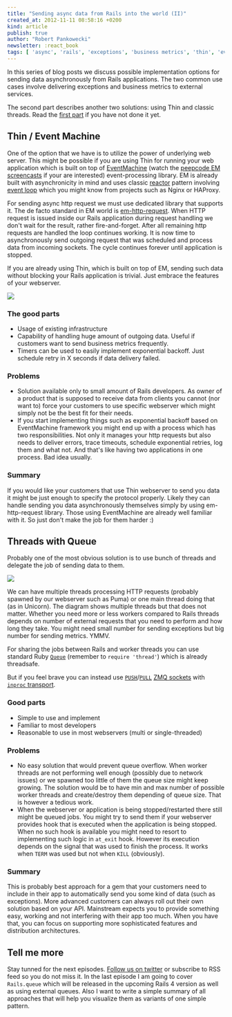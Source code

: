 ```yaml
---
title: "Sending async data from Rails into the world (II)"
created_at: 2012-11-11 08:58:16 +0200
kind: article
publish: true
author: "Robert Pankowecki"
newsletter: :react_book
tags: [ 'async', 'rails', 'exceptions', 'business metrics', 'thin', 'eventmachine', 'threads']
---
```


In this series of blog posts we discuss possible implementation options for
sending data asynchronously from Rails applications. The two common use cases
involve delivering exceptions and business metrics to external services.

The second part describes another two solutions: using Thin and classic
threads. Read the
[first part](/2012/10/sending-async-data-from-rails-into-the-world/) if you
have not done it yet.

<!-- more -->

## Thin / Event Machine

One of the option that we have is to utilize the power of underlying
web server. This might be possible if you are using Thin for running
your web application which is built on top of [EventMachine](http://rubyeventmachine.com)
(watch the [peepcode EM screencasts](https://peepcode.com/products/eventmachine)
if your are interested)
event-processing library. EM is already built with asynchronicity
in mind and uses classic [reactor](http://en.wikipedia.org/wiki/Reactor_pattern) pattern
involving [event loop](http://en.wikipedia.org/wiki/Event_loop) which you might
know from projects such as Nginx or HAProxy.

For sending async http request we must use dedicated library that supports
it. The de facto standard in EM world is
[em-http-request](https://github.com/igrigorik/em-http-request). When
HTTP request is issued inside our Rails application during request handling
we don't wait for the result, rather fire-and-forget. After all remaining
http requests are handled the loop continues working. It is now time to
asynchronously send outgoing request that was scheduled and process data
from incoming sockets. The cycle continues forever until application is
stopped.

If you are already using Thin, which is built on top of EM, sending such data without blocking your Rails
application is trivial. Just embrace the features of your webserver.

<a href="/assets/images/async-zmq/eventmachine.png" rel="lightbox"><img src="/assets/images/async-zmq/eventmachine-fit.png" class="fit" /></a>

### The good parts

* Usage of existing infrastructure
* Capability of handling huge amount of outgoing data. Useful if customers
want to send business metrics frequently.
* Timers can be used to easily implement exponential backoff. Just schedule
retry in X seconds if data delivery failed.

### Problems

* Solution available only to small amount of Rails developers. As owner
of a product that is supposed to receive data from clients you cannot
(nor want to) force your customers to use specific webserver which might
simply not be the best fit for their needs.
* If you start implementing things such as exponential backoff based on
EventMachine framework you might end up with a process which has two
responsibilities. Not only it manages your http requests but also needs
to deliver errors, trace timeouts, schedule exponential retries, log them
and what not. And that's like having two applications in one process. Bad
idea usually.

### Summary

If you would like your customers that use Thin webserver to send you data
it might be just enough to specify the protocol properly. Likely they can
handle sending you data asynchronously themselves simply by using
em-http-request library. Those using EventMachine are already well familiar
with it. So just don't make the job for them harder :)

## Threads with Queue

Probably one of the most obvious solution is to use bunch of threads and
delegate the job of sending data to them.

<a href="/assets/images/async-zmq/threads-queue.png" rel="lightbox"><img src="/assets/images/async-zmq/threads-queue-fit.png" class="fit" /></a>

We can have multiple threads processing HTTP requests (probably spawned
by our webserver such as Puma) or one main thread doing that (as in
Unicorn). The diagram shows multiple threads but that does not matter.
Whether you need more or less workers compared to Rails threads depends
on number of external requests that you need to perform and how long
they take. You might need small number for sending exceptions but big
number for sending metrics. YMMV.

For sharing the jobs between Rails and worker threads you can use standard
Ruby [`Queue`](http://www.ruby-doc.org/stdlib-1.9.3/libdoc/thread/rdoc/Queue.html)
(remember to `require 'thread'`) which is already threadsafe.

But if you feel brave you can instead use
[`PUSH`](http://api.zeromq.org/2-1:zmq-socket#toc12)/[`PULL`](http://api.zeromq.org/2-1:zmq-socket#toc13)
[ZMQ sockets](http://zguide.zeromq.org/page:all) with
[`inproc` transport](http://api.zeromq.org/2-1:zmq-ipc).

### Good parts

* Simple to use and implement
* Familiar to most developers
* Reasonable to use in most webservers (multi or single-threaded)

### Problems

* No easy solution that would prevent queue overflow. When worker threads
are not performing well enough (possibly due to network issues) or we spawned
too little of them the queue size might keep growing. The solution would be
to have min and max number of possible worker threads and create/destroy them
depending of queue size. That is however a tedious work.
* When the webserver or application is being stopped/restarted there still might
be queued jobs. You might try to send them if your webserver provides hook that
is executed when the application is being stopped. When no such hook is available
you might need to resort to implementing such logic in `at_exit` hook. However
its execution depends on the signal that was used to finish the process. It
works when `TERM` was used but not when `KILL` (obviously).

### Summary

This is probably best approach for a gem that your customers need to include in
their app to automatically send you some kind of data (such as exceptions).
More advanced customers can always roll out their own solution based on your
API. Mainstream expects you to provide something easy, working and not
interfering with their app too much. When you have that, you can focus on
supporting more sophisticated features and distribution architectures.

## Tell me more

Stay tunned for the next episodes. [Follow us on twitter](https://twitter.com/arkency)
or subscribe to RSS feed so you do not miss it. In the last episode I am going
to cover `Rails.queue` which will be released in the upcoming Rails 4 version
as well as using external queues. Also I want to write a simple summary of all
approaches that will help you visualize them as variants of one simple pattern.
